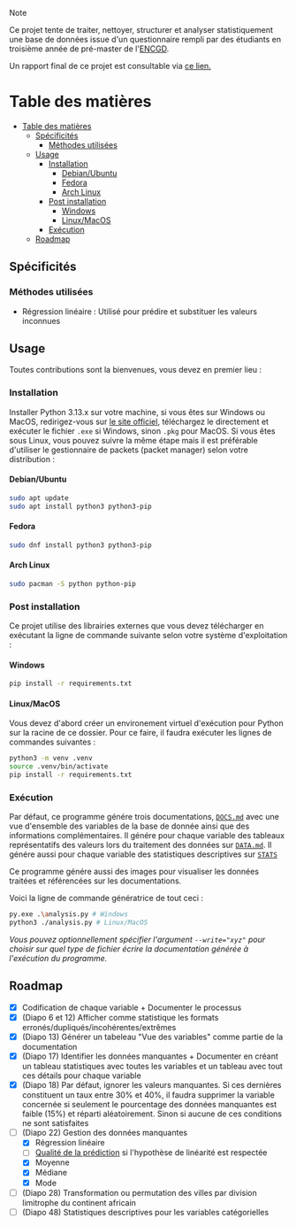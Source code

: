 > [!NOTE]
> Ce projet tente de traiter, nettoyer, structurer et analyser statistiquement une base de données issue d'un questionnaire rempli par des étudiants en troisième année de pré-master de l'[ENCGD](https://encgd.uiz.ac.ma/).

Un rapport final de ce projet est consultable via [ce lien.](https://walid-projects.notion.site/Projet-ADD-1a529a68f59c805a9e5fcb06292dff3e)

# Table des matières

- [Table des matières](#table-des-matières)
  - [Spécificités](#spécificités)
    - [Méthodes utilisées](#méthodes-utilisées)
  - [Usage](#usage)
    - [Installation](#installation)
      - [Debian/Ubuntu](#debianubuntu)
      - [Fedora](#fedora)
      - [Arch Linux](#arch-linux)
    - [Post installation](#post-installation)
      - [Windows](#windows)
      - [Linux/MacOS](#linuxmacos)
    - [Exécution](#exécution)
  - [Roadmap](#roadmap)

## Spécificités

### Méthodes utilisées

- Régression linéaire : Utilisé pour prédire et substituer les valeurs inconnues 

## Usage

Toutes contributions sont la bienvenues, vous devez en premier lieu :

### Installation

Installer Python 3.13.x sur votre machine, si vous êtes sur Windows ou MacOS, redirigez-vous sur [le site officiel](https://www.python.org/downloads), téléchargez le directement et exécuter le fichier `.exe` si Windows, sinon `.pkg` pour MacOS. Si vous êtes sous Linux, vous pouvez suivre la même étape mais il est préférable d'utiliser le gestionnaire de packets (packet manager) selon votre distribution :

#### Debian/Ubuntu

```bash
sudo apt update
sudo apt install python3 python3-pip
```

#### Fedora

```bash
sudo dnf install python3 python3-pip
```

#### Arch Linux

```bash
sudo pacman -S python python-pip
```

### Post installation

Ce projet utilise des librairies externes que vous devez télécharger en exécutant la ligne de commande suivante selon votre système d'exploitation :

#### Windows

```bash
pip install -r requirements.txt
```

#### Linux/MacOS

Vous devez d'abord créer un environement virtuel d'exécution pour Python sur la racine de ce dossier. Pour ce faire, il faudra exécuter les lignes de commandes suivantes :

```bash
python3 -m venv .venv
source .venv/bin/activate
pip install -r requirements.txt
```

### Exécution

Par défaut, ce programme génére trois documentations, [`DOCS.md`](./markdown/DOCS.md) avec une vue d'ensemble des variables de la base de donnée ainsi que des informations complémentaires. Il génére pour chaque variable des tableaux représentatifs des valeurs lors du traitement des données sur [`DATA.md`](./markdown/DATA.md). Il génére aussi pour chaque variable des statistiques descriptives sur [`STATS`](./markdown/STATS.md)

Ce programme génére aussi des images pour visualiser les données traitées et référencées sur les documentations.

Voici la ligne de commande génératrice de tout ceci :

```bash
py.exe .\analysis.py # Windows
python3 ./analysis.py # Linux/MacOS
```

_Vous pouvez optionnellement spécifier l'argument `--write="xyz"` pour choisir sur quel type de fichier écrire la documentation générée à l'exécution du programme._

## Roadmap

- [x] Codification de chaque variable + Documenter le processus
- [x] (Diapo 6 et 12) Afficher comme statistique les formats erronés/dupliqués/incohérentes/extrêmes
- [x] (Diapo 13) Générer un tabeleau "Vue des variables" comme partie de la documentation
- [x] (Diapo 17) Identifier les données manquantes + Documenter en créant un tableau statistiques avec toutes les variables et un tableau avec tout ces détails pour chaque variable
- [x] (Diapo 18) Par défaut, ignorer les valeurs manquantes. Si ces dernières constituent un taux entre 30% et 40%, il faudra supprimer la variable concernée si seulement le pourcentage des données manquantes est faible (15%) et réparti aléatoirement. Sinon si aucune de ces conditions ne sont satisfaites
- [ ] (Diapo 22) Gestion des données manquantes
  - [x] Régression linéaire
  - [ ] [Qualité de la prédiction](https://fr.wikipedia.org/wiki/R%C3%A9gression_lin%C3%A9aire#Qualit%C3%A9_de_la_pr%C3%A9diction) si l'hypothèse de linéarité est respectée
  - [x] Moyenne
  - [x] Médiane
  - [x] Mode
- [ ] (Diapo 28) Transformation ou permutation des villes par division limitrophe du continent africain
- [ ] (Diapo 48) Statistiques descriptives pour les variables catégorielles
